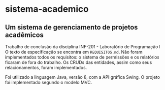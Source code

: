 # sistema-academico

## Um sistema de gerenciamento de projetos acadêmicos

Trabalho de conclusão da disciplina INF-201 - Laboratório de Programação I
O texto de especificação se encontra em `REQUISITOS.md`. Não foram implementados
todos os requisitos: o sistema de permissões e os relatórios ficaram de fora
do trabalho. Os CRUDs das entidades, assim como seus relacionamentos, foram implementados.

Foi utilizado a linguagem Java, versão 8, com a API gráfica Swing. O projeto foi
implementado segundo o modelo MVC.
